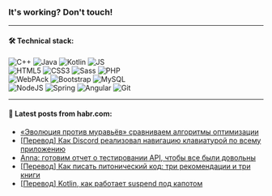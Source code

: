 ### It's working? Don't touch!

---

#### 🛠️ Technical stack:

![C++](https://img.shields.io/badge/C++-informational?logo=c%2B%2B&style=flat&logoColor=white&color=9C033A)
![Java](https://img.shields.io/badge/Java-informational?logo=java&style=flat&logoColor=white&color=007396)
![Kotlin](https://img.shields.io/badge/Kotlin-informational?logo=Kotlin&style=flat&logoColor=white&color=0095D5)
![JS](https://img.shields.io/badge/JS-informational?logo=javaScript&style=flat&logoColor=black&color=F7Df1E) <br>
![HTML5](https://img.shields.io/badge/HTML5-informational?logo=html5&style=flat&logoColor=white&color=E34F26)
![CSS3](https://img.shields.io/badge/CSS3-informational?logo=css3&style=flat&logoColor=white&color=157286)
![Sass](https://img.shields.io/badge/Saas-informational?logo=sass&style=flat&logoColor=white&color=hotpink)
![PHP](https://img.shields.io/badge/PHP-informational?logo=php&style=flat&logoColor=white&color=777BB4) <br>
![WebPAck](https://img.shields.io/badge/WebPack-informational?logo=webPack&style=flat&logoColor=white&color=FF6F00)
![Bootstrap](https://img.shields.io/badge/Bootstrap-informational?logo=Bootstrap&style=flat&logoColor=white&color=7952B3)
![MySQL](https://img.shields.io/badge/MySQL-informational?logo=MySQL&style=flat&logoColor=white&color=00f) <br>
![NodeJS](https://img.shields.io/badge/NodeJS-informational?logo=node.js&style=flat&logoColor=white&color=43853D)
![Spring](https://img.shields.io/badge/Spring-informational?logo=Spring&style=flat&logoColor=white&color=0A9EDC)
![Angular](https://img.shields.io/badge/Vue-informational?logo=vue.js&style=flat&logoColor=white&color=red)
![Git](https://img.shields.io/badge/Git-informational?logo=git&style=flat&logoColor=white&color=darkorange)

___

#### 💬 Latest posts from habr.com:

<!-- BLOG-POST-LIST:START -->
- [«Эволюция против муравьёв» сравниваем алгоритмы оптимизации](https://habr.com/ru/post/659741/?utm_source=habrahabr&utm_medium=rss&utm_campaign=659741)
- [[Перевод] Как Discord реализовал навигацию клавиатурой по всему приложению](https://habr.com/ru/post/659731/?utm_source=habrahabr&utm_medium=rss&utm_campaign=659731)
- [Anna: готовим отчет о тестировании API, чтобы все были довольны](https://habr.com/ru/post/659729/?utm_source=habrahabr&utm_medium=rss&utm_campaign=659729)
- [[Перевод] Как писать питонический код: три рекомендации и три книги](https://habr.com/ru/post/659493/?utm_source=habrahabr&utm_medium=rss&utm_campaign=659493)
- [[Перевод] Kotlin, как работает suspend под капотом](https://habr.com/ru/post/659699/?utm_source=habrahabr&utm_medium=rss&utm_campaign=659699)
<!-- BLOG-POST-LIST:END -->
